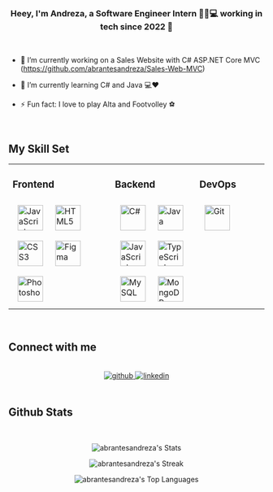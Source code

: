 
### <div align="center">Heey, I'm Andreza, a Software Engineer Intern 👩‍💻💻 working in tech since 2022 🚀</div> 

<br/>
  
- 🔭 I’m currently working on a Sales Website with C# ASP.NET Core MVC (https://github.com/abrantesandreza/Sales-Web-MVC)

- 🌱 I’m currently learning C# and Java 💻❤️  

- ⚡ Fun fact: I love to play Alta and Footvolley ⚽  
  

<br/>  


## My Skill Set  
<table><tr><td valign="top" width="40%">



### Frontend  
<div align="left">  
<a href="https://www.javascript.com/" target="_blank"><img style="margin: 10px" src="https://profilinator.rishav.dev/skills-assets/javascript-original.svg" alt="JavaScript" height="50" /></a>  
<a href="https://en.wikipedia.org/wiki/HTML5" target="_blank"><img style="margin: 10px" src="https://profilinator.rishav.dev/skills-assets/html5-original-wordmark.svg" alt="HTML5" height="50" /></a>  
<a href="https://www.w3schools.com/css/" target="_blank"><img style="margin: 10px" src="https://profilinator.rishav.dev/skills-assets/css3-original-wordmark.svg" alt="CSS3" height="50" /></a>
<a href="https://www.figma.com/" target="_blank"><img style="margin: 10px" src="https://profilinator.rishav.dev/skills-assets/figma-icon.svg" alt="Figma" height="50" /></a> 
<a href="https://www.adobe.com/in/products/photoshop.html" target="_blank"><img style="margin: 10px" src="https://profilinator.rishav.dev/skills-assets/photoshop-plain.svg" alt="Photoshop" height="50" /></a>
 
</div>

</td><td valign="top" width="33%">



### Backend  
<div align="left"> 
<a href="https://docs.microsoft.com/en-us/dotnet/csharp/" target="_blank"><img style="margin: 10px" src="https://profilinator.rishav.dev/skills-assets/csharp-original.svg" alt="C#" height="50" /></a> 
<a href="https://www.java.com/" target="_blank"><img style="margin: 10px" src="https://profilinator.rishav.dev/skills-assets/java-original-wordmark.svg" alt="Java" height="50" /></a>
<a href="https://www.javascript.com/" target="_blank"><img style="margin: 10px" src="https://profilinator.rishav.dev/skills-assets/javascript-original.svg" alt="JavaScript" height="50" /></a>  
<a href="https://www.typescriptlang.org/" target="_blank"><img style="margin: 10px" src="https://profilinator.rishav.dev/skills-assets/typescript-original.svg" alt="TypeScript" height="50" /></a> 
<a href="https://www.mysql.com/" target="_blank"><img style="margin: 10px" src="https://profilinator.rishav.dev/skills-assets/mysql-original-wordmark.svg" alt="MySQL" height="50" /></a> 
<a href="https://www.mongodb.com/" target="_blank"><img style="margin: 10px" src="https://profilinator.rishav.dev/skills-assets/mongodb-original-wordmark.svg" alt="MongoDB" height="50" /></a>  

</td><td valign="top" width="33%">


### DevOps  
<div align="left">  
<a href="https://github.com/" target="_blank"><img style="margin: 10px" src="https://profilinator.rishav.dev/skills-assets/git-scm-icon.svg" alt="Git" height="50" /></a>  
</div>

</td></tr></table>  
  
</div>

</td></tr></table>  

<br/>


## Connect with me  
<br/> 
<div align="center">
<a href="https://github.com/abrantesandreza" target="_blank">
<img src=https://img.shields.io/badge/github-%2324292e.svg?&style=for-the-badge&logo=github&logoColor=white alt=github style="margin-bottom: 5px;" />
</a>
<a href="https://linkedin.com/in/andrezasantosabrantes" target="_blank">
<img src=https://img.shields.io/badge/linkedin-%231E77B5.svg?&style=for-the-badge&logo=linkedin&logoColor=white alt=linkedin style="margin-bottom: 5px;" />
</a>  
</div>  
  

<br/>  


## Github Stats
<br/>

<div align="center">

![abrantesandreza's Stats](https://github-readme-stats.vercel.app/api?username=abrantesandreza&theme=nightowl&show_icons=true&hide_border=true&count_private=true)
  
  
![abrantesandreza's Streak](https://github-readme-streak-stats.herokuapp.com/?user=abrantesandreza&theme=nightowl&hide_border=true)

 
![abrantesandreza's Top Languages](https://github-readme-stats.vercel.app/api/top-langs/?username=abrantesandreza&theme=nightowl&show_icons=true&hide_border=true&layout=compact)
</div>  

<br/>  

